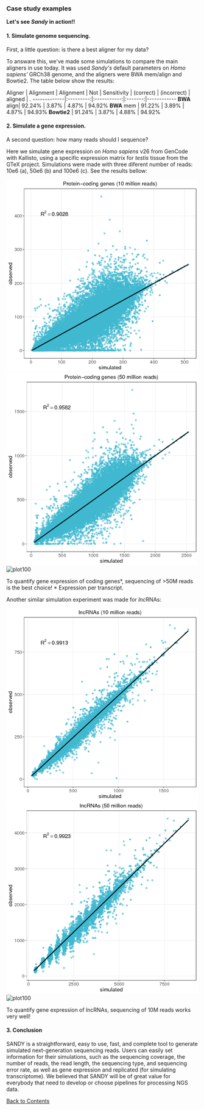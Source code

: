 ### Case study examples ###

**Let's see *Sandy* in action!!**



#### 1. Simulate genome sequencing. ####

First, a little question: is there a best aligner for my data?

To answare this, we've made some simulations to compare the main aligners in
use today. It was used *Sandy's* default parameters on *Homo sapiens'* GRCh38
genome, and the aligners were BWA mem/align and Bowtie2. The table
below show the results:

Aligner      | Alignment | Alignment   | Not     | Sensitivity
             | (correct) | (incorrect) | aligned | .
-------------|:---------:|:-----------:|:-------:|------------
**BWA** align| 92.24%    | 3.87%       | 4.87%   | 94.92%
**BWA** mem	 | 91.22%    | 3.89%       | 4.87%   | 94.93%
**Bowtie2**  | 91.24%    | 3.87%       | 4.88%   | 94.92%



#### 2. Simulate a gene expression. ####

A second question: how many reads should I sequence?

Here we simulate gene expression on *Homo sapiens* v26 from GenCode with
Kallisto, using a specific expression matrix for *testis* tissue from the
GTeX project. Simulations were made with three diferent number of reads:
10e6 (a), 50e6 (b) and 100e6 (c). See the results bellow:

![plot10](img/sim_pc_n1.png) ![plot50](img/sim_pc_n5.png) ![plot100](sim_pc_n10.png)

To quantify gene expression of coding genes\*, sequencing of >50M reads is the best choice!
\* Expression per transcript.

Another similar simulation experiment was made for *lnc*RNAs:

![plot10](img/sim_lnc_n1.png) ![plot50](img/sim_lnc_n5.png) ![plot100](sim_lnc_n10.png)

To quantify gene expression of lncRNAs, sequencing of 10M reads works very well!



#### 3. Conclusion ####

SANDY is a straightforward, easy to use, fast, and complete tool to generate
simulated next-generation sequencing reads. Users can easily set information
for their simulations, such as the sequencing coverage, the number of reads,
the read length, the sequencing type, and sequencing error rate, as well as
gene expression and replicated (for simulating transcriptome). We believed
that SANDY will be of great value for everybody that need to develop or
choose pipelines for processing NGS data.



[Back to Contents](README.md#contents-at-a-glance)
